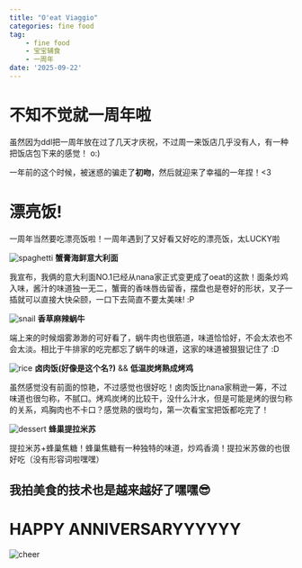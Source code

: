 ```yaml
---
title: "O'eat Viaggio"
categories: fine food
tag: 
    - fine food
    - 宝宝辅食
    - 一周年
date: '2025-09-22'
---
```


# 不知不觉就一周年啦
虽然因为ddl把一周年放在过了几天才庆祝，不过周一来饭店几乎没有人，有一种把饭店包下来的感觉！ o:)

一年前的这个时候，被迷惑的骗走了**初吻**，然后就迎来了幸福的一年捏！<3


# 漂亮饭!
一周年当然要吃漂亮饭啦！一周年遇到了又好看又好吃的漂亮饭，太LUCKY啦

![spaghetti](/food/oeat_spaghetti.JPG)
**蟹膏海鲜意大利面**

我宣布，我俩的意大利面NO.1已经从nana家正式变更成了oeat的这款！面条炒鸡入味，酱汁的味道独一无二，蟹膏的香味唇齿留香，摆盘也是卷好的形状，叉子一插就可以直接大快朵颐，一口下去简直不要太美味! :P

![snail](/food/oeat_snail.JPG)
**香草麻辣蜗牛**

端上来的时候烟雾渺渺的可好看了，蜗牛肉也很筋道，味道恰恰好，不会太浓也不会太淡。相比于牛排家的吃完都忘了蜗牛的味道，这家的味道被狠狠记住了 :D

![rice](/food/oeat_rice_chicken.JPG)
**卤肉饭(好像是这个名?)** && **低温炭烤熟成烤鸡**

虽然感觉没有前面的惊艳，不过感觉也很好吃！卤肉饭比nana家稍逊一筹，不过味道也很匀称，不腻口。烤鸡炭烤的比较干，没什么汁水，但是可能是烤的很匀称的关系，鸡胸肉也不卡口？感觉熟的很均匀，第一次看宝宝把饭都吃完了！

![dessert](/food/oeat_dessert.JPG)
**蜂巢提拉米苏**

提拉米苏+蜂巢焦糖！蜂巢焦糖有一种独特的味道，炒鸡香滴！提拉米苏做的也很好吃（没有形容词啦嘿嘿）

## 我拍美食的技术也是越来越好了嘿嘿😎

# HAPPY ANNIVERSARYYYYYY
![cheer](/food/anniversary_cheer.png)